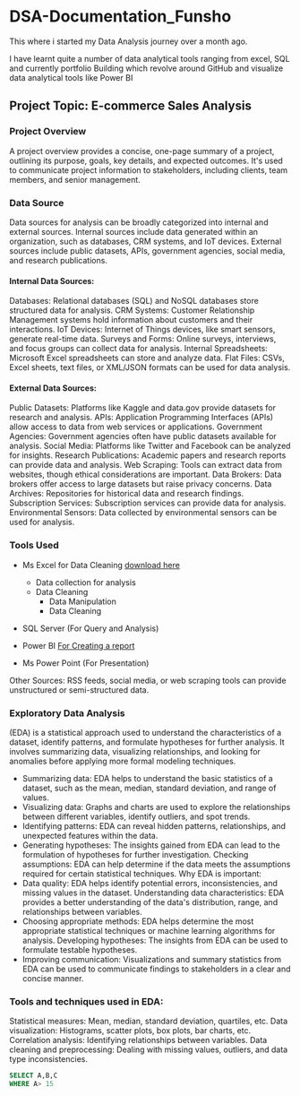 # DSA-Documentation_Funsho
This where i started my Data Analysis journey over a month ago. 

I have learnt quite a number of data analytical tools ranging from excel, 
SQL and currently portfolio Building which revolve around GitHub and visualize data analytical tools like Power BI

## Project Topic: E-commerce Sales Analysis
### Project Overview
A project overview provides a concise, one-page summary of a project, outlining its purpose, goals, key details, and expected outcomes. It's used to communicate project information to stakeholders, including clients, team members, and senior management. 

### Data Source

Data sources for analysis can be broadly categorized into internal and external sources. Internal sources include data generated within an organization, such as databases, CRM systems, and IoT devices. External sources include public datasets, APIs, government agencies, social media, and research publications. 


#### Internal Data Sources:
Databases: Relational databases (SQL) and NoSQL databases store structured data for analysis. 
CRM Systems: Customer Relationship Management systems hold information about customers and their interactions. 
IoT Devices: Internet of Things devices, like smart sensors, generate real-time data. 
Surveys and Forms: Online surveys, interviews, and focus groups can collect data for analysis. 
Internal Spreadsheets: Microsoft Excel spreadsheets can store and analyze data. 
Flat Files: CSVs, Excel sheets, text files, or XML/JSON formats can be used for data analysis.

#### External Data Sources:
Public Datasets: Platforms like Kaggle and data.gov provide datasets for research and analysis. 
APIs: Application Programming Interfaces (APIs) allow access to data from web services or applications. 
Government Agencies: Government agencies often have public datasets available for analysis. 
Social Media: Platforms like Twitter and Facebook can be analyzed for insights. 
Research Publications: Academic papers and research reports can provide data and analysis. 
Web Scraping: Tools can extract data from websites, though ethical considerations are important. 
Data Brokers: Data brokers offer access to large datasets but raise privacy concerns. 
Data Archives: Repositories for historical data and research findings. 
Subscription Services: Subscription services can provide data for analysis. 
Environmental Sensors: Data collected by environmental sensors can be used for analysis. 

### Tools Used
- Ms Excel for Data Cleaning [download here](http://www.microsoft.com)
    - Data collection for analysis
    - Data Cleaning
        - Data Manipulation
        - Data Cleaning
          
- SQL Server (For Query and Analysis)
- Power BI [For Creating a report](https://www.microsoft.com)
- Ms Power Point (For Presentation)

Other Sources: RSS feeds, social media, or web scraping tools can provide unstructured or semi-structured data. 


### Exploratory Data Analysis 
(EDA) is a statistical approach used to understand the characteristics of a dataset, identify patterns, and formulate hypotheses for further analysis. It involves summarizing data, visualizing relationships, and looking for anomalies before applying more formal modeling techniques. 

- Summarizing data:
EDA helps to understand the basic statistics of a dataset, such as the mean, median, standard deviation, and range of values. 
- Visualizing data:
Graphs and charts are used to explore the relationships between different variables, identify outliers, and spot trends. 
- Identifying patterns:
EDA can reveal hidden patterns, relationships, and unexpected features within the data. 
- Generating hypotheses:
The insights gained from EDA can lead to the formulation of hypotheses for further investigation. 
Checking assumptions:
EDA can help determine if the data meets the assumptions required for certain statistical techniques. 
Why EDA is important:
- Data quality:
EDA helps identify potential errors, inconsistencies, and missing values in the dataset. 
Understanding data characteristics:
EDA provides a better understanding of the data's distribution, range, and relationships between variables. 
- Choosing appropriate methods:
EDA helps determine the most appropriate statistical techniques or machine learning algorithms for analysis. 
Developing hypotheses:
The insights from EDA can be used to formulate testable hypotheses. 
- Improving communication:
Visualizations and summary statistics from EDA can be used to communicate findings to stakeholders in a clear and concise manner. 
### Tools and techniques used in EDA: 
Statistical measures: Mean, median, standard deviation, quartiles, etc.
Data visualization: Histograms, scatter plots, box plots, bar charts, etc.
Correlation analysis: Identifying relationships between variables.
Data cleaning and preprocessing: Dealing with missing values, outliers, and data type inconsistencies. 

``` SQL
SELECT A,B,C
WHERE A> 15
```
